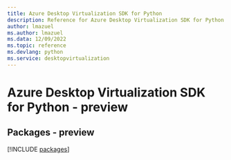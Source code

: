 ```yaml
---
title: Azure Desktop Virtualization SDK for Python
description: Reference for Azure Desktop Virtualization SDK for Python
author: lmazuel
ms.author: lmazuel
ms.data: 12/09/2022
ms.topic: reference
ms.devlang: python
ms.service: desktopvirtualization
---
```

# Azure Desktop Virtualization SDK for Python - preview
## Packages - preview
[!INCLUDE [packages](desktop-virtualization-index.md)]